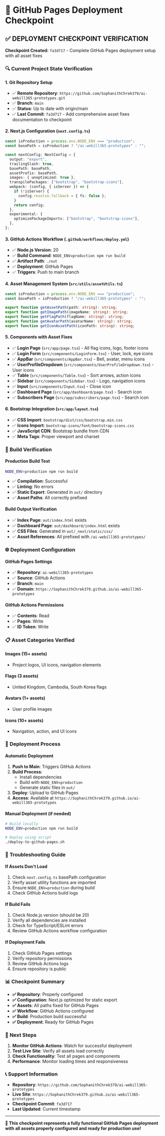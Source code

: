 # 🎯 GitHub Pages Deployment Checkpoint

## ✅ DEPLOYMENT CHECKPOINT VERIFICATION

**Checkpoint Created:** `fa3d717` - Complete GitHub Pages deployment setup with all asset fixes

### 🔍 **Current Project State Verification**

#### **1. Git Repository Setup**

- ✅ **Remote Repository**: `https://github.com/SophanithChrek379/ai-webill365-prototypes.git`
- ✅ **Branch**: `main`
- ✅ **Status**: Up to date with origin/main
- ✅ **Last Commit**: `fa3d717` - Add comprehensive asset fixes documentation to checkpoint

#### **2. Next.js Configuration** (`next.config.ts`)

```typescript
const isProduction = process.env.NODE_ENV === "production";
const basePath = isProduction ? "/ai-webill365-prototypes" : "";

const nextConfig: NextConfig = {
  output: "export",
  trailingSlash: true,
  basePath: basePath,
  assetPrefix: basePath,
  images: { unoptimized: true },
  transpilePackages: ["bootstrap", "bootstrap-icons"],
  webpack: (config, { isServer }) => {
    if (!isServer) {
      config.resolve.fallback = { fs: false };
    }
    return config;
  },
  experimental: {
    optimizePackageImports: ["bootstrap", "bootstrap-icons"],
  },
};
```

#### **3. GitHub Actions Workflow** (`.github/workflows/deploy.yml`)

- ✅ **Node.js Version**: 20
- ✅ **Build Command**: `NODE_ENV=production npm run build`
- ✅ **Artifact Path**: `./out`
- ✅ **Deployment**: GitHub Pages
- ✅ **Triggers**: Push to main branch

#### **4. Asset Management System** (`src/utils/assetUtils.ts`)

```typescript
const isProduction = process.env.NODE_ENV === "production";
const basePath = isProduction ? "/ai-webill365-prototypes" : "";

export function getAssetPath(path: string): string;
export function getImagePath(imageName: string): string;
export function getFlagPath(flagName: string): string;
export function getAvatarPath(avatarName: string): string;
export function getIconAssetPath(iconPath: string): string;
```

#### **5. Components with Asset Fixes**

- ✅ **Login Page** (`src/app/page.tsx`) - All flag icons, logo, footer icons
- ✅ **Login Form** (`src/components/LoginForm.tsx`) - User, lock, eye icons
- ✅ **AppBar** (`src/components/AppBar.tsx`) - Bell, avatar, menu icons
- ✅ **UserProfileDropdown** (`src/components/UserProfileDropdown.tsx`) - User icons
- ✅ **Table** (`src/components/Table.tsx`) - Sort arrows, action icons
- ✅ **Sidebar** (`src/components/Sidebar.tsx`) - Logo, navigation icons
- ✅ **Input** (`src/components/Input.tsx`) - Close icon
- ✅ **Dashboard Page** (`src/app/dashboard/page.tsx`) - Search icon
- ✅ **Subscribers Page** (`src/app/subscribers/page.tsx`) - Search icon

#### **6. Bootstrap Integration** (`src/app/layout.tsx`)

- ✅ **CSS Import**: `bootstrap/dist/css/bootstrap.min.css`
- ✅ **Icons Import**: `bootstrap-icons/font/bootstrap-icons.css`
- ✅ **JavaScript CDN**: Bootstrap bundle from CDN
- ✅ **Meta Tags**: Proper viewport and charset

### 🧪 **Build Verification**

#### **Production Build Test**

```bash
NODE_ENV=production npm run build
```

- ✅ **Compilation**: Successful
- ✅ **Linting**: No errors
- ✅ **Static Export**: Generated in `out/` directory
- ✅ **Asset Paths**: All correctly prefixed

#### **Build Output Verification**

- ✅ **Index Page**: `out/index.html` exists
- ✅ **Dashboard Page**: `out/dashboard/index.html` exists
- ✅ **CSS Files**: Generated in `out/_next/static/css/`
- ✅ **Asset References**: All prefixed with `/ai-webill365-prototypes/`

### 🌐 **Deployment Configuration**

#### **GitHub Pages Settings**

- ✅ **Repository**: `ai-webill365-prototypes`
- ✅ **Source**: GitHub Actions
- ✅ **Branch**: `main`
- ✅ **Domain**: `https://SophanithChrek379.github.io/ai-webill365-prototypes`

#### **GitHub Actions Permissions**

- ✅ **Contents**: Read
- ✅ **Pages**: Write
- ✅ **ID Token**: Write

### 📋 **Asset Categories Verified**

#### **Images** (15+ assets)

- Project logos, UI icons, navigation elements

#### **Flags** (3 assets)

- United Kingdom, Cambodia, South Korea flags

#### **Avatars** (1+ assets)

- User profile images

#### **Icons** (10+ assets)

- Navigation, action, and UI icons

### 🚀 **Deployment Process**

#### **Automatic Deployment**

1. **Push to Main**: Triggers GitHub Actions
2. **Build Process**:
   - Install dependencies
   - Build with `NODE_ENV=production`
   - Generate static files in `out/`
3. **Deploy**: Upload to GitHub Pages
4. **Access**: Available at `https://SophanithChrek379.github.io/ai-webill365-prototypes`

#### **Manual Deployment** (if needed)

```bash
# Build locally
NODE_ENV=production npm run build

# Deploy using script
./deploy-to-github-pages.sh
```

### 🔧 **Troubleshooting Guide**

#### **If Assets Don't Load**

1. Check `next.config.ts` basePath configuration
2. Verify asset utility functions are imported
3. Ensure `NODE_ENV=production` during build
4. Check GitHub Actions build logs

#### **If Build Fails**

1. Check Node.js version (should be 20)
2. Verify all dependencies are installed
3. Check for TypeScript/ESLint errors
4. Review GitHub Actions workflow configuration

#### **If Deployment Fails**

1. Check GitHub Pages settings
2. Verify repository permissions
3. Review GitHub Actions logs
4. Ensure repository is public

### 📊 **Checkpoint Summary**

- **✅ Repository**: Properly configured
- **✅ Configuration**: Next.js optimized for static export
- **✅ Assets**: All paths fixed for GitHub Pages
- **✅ Workflow**: GitHub Actions configured
- **✅ Build**: Production build successful
- **✅ Deployment**: Ready for GitHub Pages

### 🎯 **Next Steps**

1. **Monitor GitHub Actions**: Watch for successful deployment
2. **Test Live Site**: Verify all assets load correctly
3. **Check Functionality**: Test all pages and components
4. **Performance**: Monitor loading times and responsiveness

### 📞 **Support Information**

- **Repository**: `https://github.com/SophanithChrek379/ai-webill365-prototypes`
- **Live Site**: `https://SophanithChrek379.github.io/ai-webill365-prototypes`
- **Checkpoint Commit**: `fa3d717`
- **Last Updated**: Current timestamp

---

**🎉 This checkpoint represents a fully functional GitHub Pages deployment with all assets properly configured and ready for production use!**
